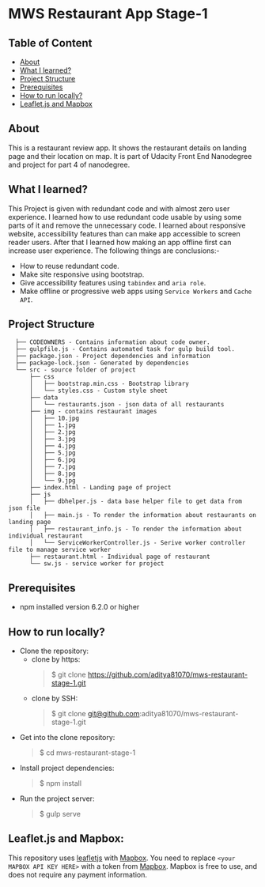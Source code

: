 # MWS Restaurant App Stage-1

## Table of Content
* [About](#about)
* [What I learned?](#what-i-learned)
* [Project Structure](#project-structure)
* [Prerequisites](#prerequisites)
* [How to run locally?](#how-to-run-locally)
* [Leaflet.js and Mapbox](#leafletjs-and-mapbox)

## About

This is a restaurant review app. It shows the restaurant details on landing page and their location on map. It is part of Udacity Front End Nanodegree and project for part 4 of nanodegree.

## What I learned?

This Project is given with redundant code and with almost zero user experience. I learned how to use redundant code usable by using some parts of it and remove the unnecessary code. 
I learned about responsive website, accessibility features than can make app accessible to screen reader users. After that I learned how making an app offline first can increase user experience.
The following things are conclusions:- 
 * How to reuse redundant code.
 * Make site responsive using bootstrap.
 * Give accessibility features using `tabindex` and `aria role`.
 * Make offline or progressive web apps using `Service Workers` and `Cache API`.

## Project Structure
```
  ├── CODEOWNERS - Contains information about code owner.
  ├── gulpfile.js - Contains automated task for gulp build tool.
  ├── package.json - Project dependencies and information
  ├── package-lock.json - Generated by dependencies
  └── src - source folder of project
      ├── css
      │   ├── bootstrap.min.css - Bootstrap library 
      │   └── styles.css - Custom style sheet 
      ├── data
      │   └── restaurants.json - json data of all restaurants
      ├── img - contains restaurant images
      │   ├── 10.jpg
      │   ├── 1.jpg
      │   ├── 2.jpg
      │   ├── 3.jpg
      │   ├── 4.jpg
      │   ├── 5.jpg
      │   ├── 6.jpg
      │   ├── 7.jpg
      │   ├── 8.jpg
      │   └── 9.jpg
      ├── index.html - Landing page of project
      ├── js
      │   ├── dbhelper.js - data base helper file to get data from json file
      │   ├── main.js - To render the information about restaurants on landing page
      │   ├── restaurant_info.js - To render the information about individual restaurant
      │   └── ServiceWorkerController.js - Serive worker controller file to manage service worker
      ├── restaurant.html - Individual page of restaurant
      └── sw.js - service worker for project
```
## Prerequisites 
  * npm installed version 6.2.0 or higher
## How to run locally?
  * Clone the repository:
    * clone by https: 
      > $ git clone https://github.com/aditya81070/mws-restaurant-stage-1.git
    * clone by SSH:
      > $ git clone git@github.com:aditya81070/mws-restaurant-stage-1.git
  * Get into the clone repository:
    > $ cd mws-restaurant-stage-1
  * Install project dependencies:
    > $ npm install 
  * Run the project server:
    > $ gulp serve
    
## Leaflet.js and Mapbox:

This repository uses [leafletjs](https://leafletjs.com/) with [Mapbox](https://www.mapbox.com/). You need to replace `<your MAPBOX API KEY HERE>` with a token from [Mapbox](https://www.mapbox.com/). Mapbox is free to use, and does not require any payment information. 



